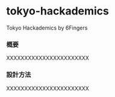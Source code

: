 # tokyo-hackademics
Tokyo Hackademics by 6Fingers

### 概要
XXXXXXXXXXXXXXXXXXXXXXX

### 設計方法
XXXXXXXXXXXXXXXXXXXXXXX


